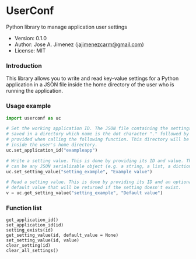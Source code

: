 # UserConf
Python library to manage application user settings

- Version: 0.1.0
- Author: Jose A. Jimenez (jajimenezcarm@gmail.com)
- License: MIT

### Introduction

This library allows you to write and read key-value settings for a Python
application in a JSON file inside the home directory of the user who is running
the application.

### Usage example

```python
import userconf as uc

# Set the working application ID. The JSON file containing the settings will be
# saved in a directory which name is the dot character "." followed by the ID
# provided when calling the following function. This directory will be created
# inside the user's home directory.
uc.set_application_id("exampleapp")

# Write a setting value. This is done by providing its ID and value. The value
# can be any JSON serializable object (e.g. a string, a list, a dictionary...).
uc.set_setting_value("setting_example", "Example value")

# Read a setting value. This is done by providing its ID and an optional
# default value that will be returned if the setting doesn't exist.
v = uc.get_setting_value("setting_example", "Default value")
```

### Function list

```
get_application_id()
set_application_id(id)
setting_exists(id)
get_setting_value(id, default_value = None)
set_setting_value(id, value)
clear_setting(id)
clear_all_settings()
```